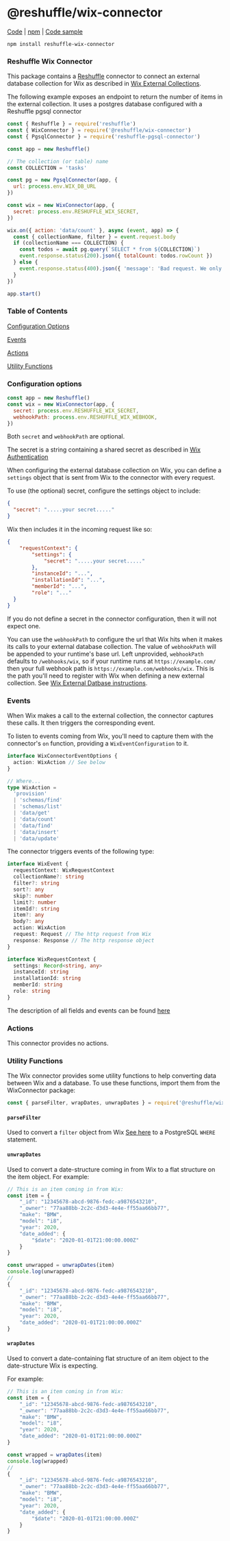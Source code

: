 # @reshuffle/wix-connector

[Code](https://github.com/reshufflehq/reshuffle-wix-connector) |
[npm](https://www.npmjs.com/package/reshuffle-wix-connector) |
[Code sample](https://github.com/reshufflehq/reshuffle/examples/wix)

`npm install reshuffle-wix-connector`

### Reshuffle Wix Connector

This package contains a [Reshuffle](https://github.com/reshufflehq/reshuffle)
connector to connect an external database collection for Wix as described in [Wix External Collections](https://www.wix.com/corvid/reference/spis/external-database-collections/external-database-collections).

The following example exposes an endpoint to return the number of items in the external collection.
It uses a postgres database configured with a Reshuffle pgsql connector

```js
const { Reshuffle } = require('reshuffle')
const { WixConnector } = require('@reshuffle/wix-connector')
const { PgsqlConnector } = require('reshuffle-pgsql-connector')

const app = new Reshuffle()

// The collection (or table) name
const COLLECTION = 'tasks'

const pg = new PgsqlConnector(app, {
  url: process.env.WIX_DB_URL
})

const wix = new WixConnector(app, {
  secret: process.env.RESHUFFLE_WIX_SECRET,
})

wix.on({ action: 'data/count' }, async (event, app) => {
  const { collectionName, filter } = event.request.body
  if (collectionName === COLLECTION) {
    const todos = await pg.query(`SELECT * from ${COLLECTION}`)
    event.response.status(200).json({ totalCount: todos.rowCount })
  } else {
    event.response.status(400).json({ 'message': 'Bad request. We only have todos' })
  }
})

app.start()
```

### Table of Contents

[Configuration Options](#configuration)

[Events](#events)

[Actions](#actions)

[Utility Functions](#utils)

### <a name="configuration"></a> Configuration options

```js
const app = new Reshuffle()
const wix = new WixConnector(app, {
  secret: process.env.RESHUFFLE_WIX_SECRET,
  webhookPath: process.env.RESHUFFLE_WIX_WEBHOOK,
})
```
Both `secret` and `webhookPath` are optional.

The secret is a string containing a shared secret as described in [Wix Authentication](https://www.wix.com/corvid/reference/spis/external-database-collections/external-database-collections/authentication)

When configuring the external database collection on Wix, you can define a `settings` object that is sent from Wix to the connector with every request.

To use (the optional) secret, configure the settings object to include:
```json
{
  "secret": ".....your secret....."
}
```
Wix then includes it in the incoming request like so:
```json
{
    "requestContext": {
        "settings": {
            "secret": ".....your secret....."
        },
        "instanceId": "...",
        "installationId": "...",
        "memberId": "...",
        "role": "..."
  }
}
``` 
If you do not define a secret in the connector configuration, then it will not expect one.

You can use the `webhookPath` to configure the url that Wix hits when it makes its calls to
your external database collection. The value of `webhookPath` will be appended to your runtime's
base url.
Left unprovided, `webhookPath` defaults to `/webhooks/wix`, so if your runtime runs at `https://example.com/` then
your full webhook path is `https://example.com/webhooks/wix`. This is the path you'll need
to register with Wix when defining a new external collection. See [Wix External Datbase instructions](https://support.wix.com/en/article/corvid-adding-and-deleting-an-external-database-collection).

### <a name="events"></a> Events

When Wix makes a call to the external collection, the connector captures these calls. 
It then triggers the corresponding event.

To listen to events coming from Wix, you'll need to capture them with the connector's `on`
function, providing a `WixEventConfiguration` to it.

```typescript
interface WixConnectorEventOptions {
  action: WixAction // See below
}

// Where...
type WixAction =
  'provision'
  | 'schemas/find'
  | 'schemas/list'
  | 'data/get'
  | 'data/count'
  | 'data/find'
  | 'data/insert'
  | 'data/update'
```
The connector triggers events of the following type:

```typescript
interface WixEvent {
  requestContext: WixRequestContext
  collectionName?: string
  filter?: string
  sort?: any
  skip?: number
  limit?: number
  itemId?: string
  item?: any
  body?: any
  action: WixAction
  request: Request // The http request from Wix
  response: Response // The http response object 
}

interface WixRequestContext {
  settings: Record<string, any>
  instanceId: string
  installationId: string
  memberId: string
  role: string
}
```
The description of all fields and events can be found [here](https://www.wix.com/corvid/reference/spis/external-database-collections/external-database-collections)

### <a name="actions"></a> Actions

This connector provides no actions.

### <a name="utils"></a> Utility Functions

The Wix connector provides some utility functions to help converting data between Wix and a database.
To use these functions, import them from the WixConnector package:
```js
const { parseFilter, wrapDates, unwrapDates } = require('@reshuffle/wix-connector')
```
#### `parseFilter`
Used to convert a `filter` object from Wix [See here](https://www.wix.com/corvid/reference/spis/external-database-collections/external-database-collections/data/find-items) to a PostgreSQL `WHERE` statement.

#### `unwrapDates`
Used to convert a date-structure coming in from Wix to a flat structure on the item object.
For example:
```typescript
// This is an item coming in from Wix:
const item = {
    "_id": "12345678-abcd-9876-fedc-a9876543210",
    "_owner": "77aa88bb-2c2c-d3d3-4e4e-ff55aa66bb77",
    "make": "BMW",
    "model": "i8",
    "year": 2020,
    "date_added": {
        "$date": "2020-01-01T21:00:00.000Z"
    }
}

const unwrapped = unwrapDates(item)
console.log(unwrapped)
//
{
    "_id": "12345678-abcd-9876-fedc-a9876543210",
    "_owner": "77aa88bb-2c2c-d3d3-4e4e-ff55aa66bb77",
    "make": "BMW",
    "model": "i8",
    "year": 2020,
    "date_added": "2020-01-01T21:00:00.000Z"
}
``` 

#### `wrapDates`
Used to convert a date-containing flat structure of an item object to
the date-structure Wix is expecting.

For example:
```typescript
// This is an item coming in from Wix:
const item = {
    "_id": "12345678-abcd-9876-fedc-a9876543210",
    "_owner": "77aa88bb-2c2c-d3d3-4e4e-ff55aa66bb77",
    "make": "BMW",
    "model": "i8",
    "year": 2020,
    "date_added": "2020-01-01T21:00:00.000Z"
}

const wrapped = wrapDates(item)
console.log(wrapped)
//
{
    "_id": "12345678-abcd-9876-fedc-a9876543210",
    "_owner": "77aa88bb-2c2c-d3d3-4e4e-ff55aa66bb77",
    "make": "BMW",
    "model": "i8",
    "year": 2020,
    "date_added": {
        "$date": "2020-01-01T21:00:00.000Z"
    }
}
``` 